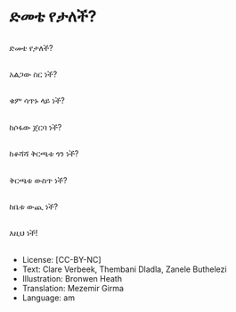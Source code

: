 # ድመቴ የታለች?

##
ድመቴ የታለች?

##
አልጋው ስር ነች?

##
ቁም ሳጥኑ ላይ ነች?

##
ከሶፋው ጀርባ ነች?

##
ከቆሻሻ ቅርጫቱ ጎን ነች?

##
ቅርጫቱ ውስጥ ነች?

##
ከቤቱ ውጪ ነች?

##
እዚህ ነች!

##
* License: [CC-BY-NC]
* Text: Clare Verbeek, Thembani Dladla, Zanele Buthelezi
* Illustration: Bronwen Heath
* Translation: Mezemir Girma
* Language: am
